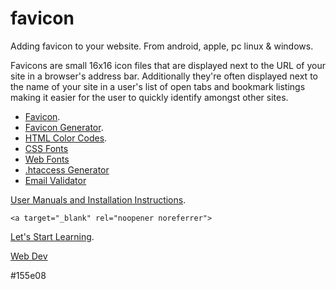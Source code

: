 <h1>favicon</h1>
<p>Adding favicon to your website. From android, apple, pc linux &amp; windows.</p>

<p>Favicons are small 16x16 icon files that are displayed next to the URL of your site in a browser's 
address bar. Additionally they're often displayed next to the name of your site in a user's list of 
open tabs and bookmark listings making it easier for the user to quickly identify amongst other sites.</p>

<ul>
  <li><a href="https://www.favicon-generator.org/">Favicon</a>.</li>
  <li><a href="https://www.favicon-generator.org/image-editor/" target="_blank" rel="noopener noreferrer">Favicon Generator</a>.</li>
  <li><a href="https://www.hexcolortool.com/" target="_blank" rel="noopener noreferrer">HTML Color Codes</a>.</li>
  <li><a href="https://www.cssfontstack.com/" target="_blank" rel="noopener noreferrer">CSS Fonts</a></li>
  <li><a href="https://www.cssfontstack.com/Web-Fonts" target="_blank" rel="noopener noreferrer">Web Fonts</a></li>
  <li><a href="https://www.htaccessredirect.net/"target="_blank" rel="noopener noreferrer">.htaccess Generator</a></li>
  <li><a href="https://www.cleancss.com/email-validator/" target="_blank" rel="noopener noreferrer">Email Validator</a></li>
</ul>

<a href="https://www.cleancss.com/user-manuals/" target="_blank" rel="noopener noreferrer">
User Manuals and Installation Instructions</a>.

<pre><code>&lt;a target="_blank" rel="noopener noreferrer"&gt;</code></pre>
    
<a href="https://www.geeksforgeeks.org/how-to-open-a-hyperlink-in-another-window-or-tab-in-html/" 
  target="_blank" rel="noopener noreferrer">Let's Start Learning</a>.

<p><a href="https://bootsnipp.com/" target="_blank" rel="noopener noreferrer">Web Dev</a></p>

#155e08

